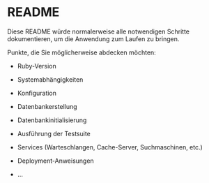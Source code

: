 # README

Diese README würde normalerweise alle notwendigen Schritte dokumentieren, um die
Anwendung zum Laufen zu bringen.

Punkte, die Sie möglicherweise abdecken möchten:

* Ruby-Version

* Systemabhängigkeiten

* Konfiguration

* Datenbankerstellung

* Datenbankinitialisierung

* Ausführung der Testsuite

* Services (Warteschlangen, Cache-Server, Suchmaschinen, etc.)

* Deployment-Anweisungen

* ...
